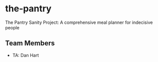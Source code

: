 # the-pantry
The Pantry Sanity Project: A comprehensive meal planner for indecisive people

## Team Members
- TA: Dan Hart
